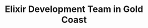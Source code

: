 ---
title: Elixir Development Team in Gold Coast
permalink: /landings/locations/gold-coast/developer/elixir
technology: Elixir
location: Gold Coast
---